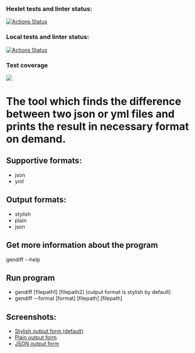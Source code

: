 ### Hexlet tests and linter status:

[![Actions Status](https://github.com/DaniilAliev/frontend-project-46/workflows/hexlet-check/badge.svg)](https://github.com/DaniilAliev/frontend-project-46/actions)

### Local tests and linter status:

[![Actions Status](https://github.com/DaniilAliev/frontend-project-46/workflows/.github/workflows/main.yml/badge.svg)](https://github.com/DaniilAliev/frontend-project-46/actions)

### Test coverage

<a href="https://codeclimate.com/github/DaniilAliev/frontend-project-46/test_coverage"><img src="https://api.codeclimate.com/v1/badges/043f2dee95189c3cf859/test_coverage" /></a>

# The tool which finds the difference between two json or yml files and prints the result in necessary format on demand.

## Supportive formats:

- json
- yml

## Output formats:

- stylish
- plain
- json

## Get more information about the program

gendiff --help

## Run program

- gendiff [filepath1] [filepath2] (output format is stylish by default)
- gendiff --format [format] [filepath] [filepath]

## Screenshots:

- [Stylish output form (default)](https://disk.yandex.ru/i/Hd3dQxYgvdNv2Q)
- [Plain output form](https://disk.yandex.ru/i/7ASSTLATaEgsRA)
- [JSON output form](https://disk.yandex.ru/i/7ASSTLATaEgsRA)
